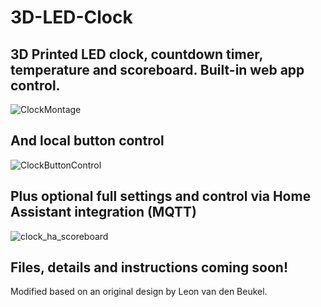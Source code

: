 # 3D-LED-Clock

## 3D Printed LED clock, countdown timer, temperature and scoreboard. Built-in web app control.
![ClockMontage](https://user-images.githubusercontent.com/55962781/107840178-8fc08d80-6d7e-11eb-80a8-227c2215a7ed.jpg)

## And local button control
![ClockButtonControl](https://user-images.githubusercontent.com/55962781/107840356-08741980-6d80-11eb-9303-f6c1c6bdb5d9.jpg)

## Plus optional full settings and control via Home Assistant integration (MQTT)
![clock_ha_scoreboard](https://user-images.githubusercontent.com/55962781/107840499-30b04800-6d81-11eb-8b5c-2a2fe1410438.jpg)

## Files, details and instructions coming soon!

Modified based on an original design by Leon van den Beukel.

